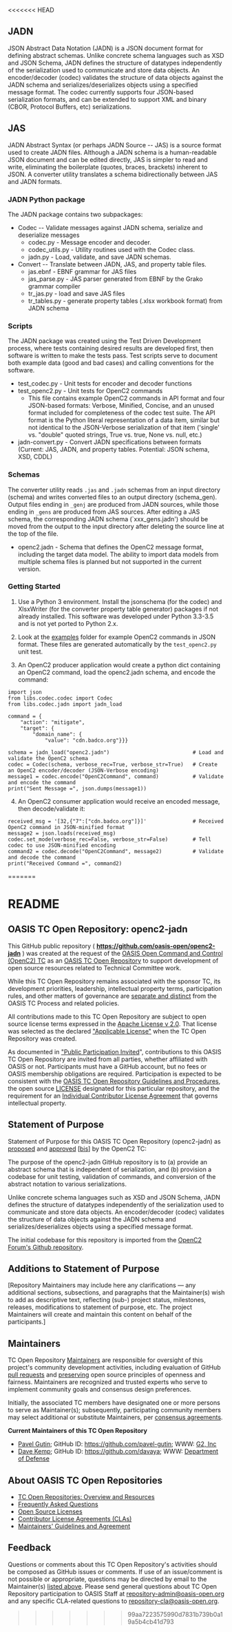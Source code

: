 <<<<<<< HEAD
## JADN
JSON Abstract Data Notation (JADN) is a JSON document format for defining abstract schemas.
Unlike concrete schema languages such as XSD and JSON Schema, JADN defines the structure of datatypes independently
of the serialization used to communicate and store data objects.  An encoder/decoder (codec) validates the structure
of data objects against the JADN schema and serializes/deserializes objects using a specified message format.  The
codec currently supports four JSON-based serialization formats, and can be extended to support XML and binary (CBOR,
Protocol Buffers, etc) serializations.

## JAS
JADN Abstract Syntax (or perhaps JADN Source -- JAS) is a source format used to create JADN files.  Although a JADN
schema is a human-readable JSON document and can be edited directly, JAS is simpler to read and write, eliminating
the boilerplate (quotes, braces, brackets) inherent to JSON.  A converter utility translates a schema bidirectionally
between JAS and JADN formats.

### JADN Python package
The JADN package contains two subpackages:
- Codec -- Validate messages against JADN schema, serialize and deserialize messages
  - codec.py - Message encoder and decoder.
  - codec_utils.py - Utility routines used with the Codec class.
  - jadn.py - Load, validate, and save JADN schemas.
- Convert -- Translate between JADN, JAS, and property table files.
  - jas.ebnf - EBNF grammar for JAS files
  - jas_parse.py - JAS parser generated from EBNF by the Grako grammar compiler
  - tr_jas.py - load and save JAS files
  - tr_tables.py - generate property tables (.xlsx workbook format) from JADN schema

### Scripts
The JADN package was created using the Test Driven Development process, where tests containing desired results
are developed first, then software is written to make the tests pass.  Test scripts serve to document both
example data (good and bad cases) and calling conventions for the software.
- test_codec.py - Unit tests for encoder and decoder functions
- test_openc2.py - Unit tests for OpenC2 commands
   - This file contains example OpenC2 commands in API format and four JSON-based formats:
   Verbose, Minified, Concise, and an unused format included for completeness of the codec test suite.
   The API format is the Python literal representation of a data item, similar but not identical to the
   JSON-Verbose serialization of that item ('single' vs. "double" quoted strings, True vs. true,
   None vs. null, etc.)
- jadn-convert.py - Convert JADN specifications between formats (Current: JAS, JADN, and property
 tables.  Potential: JSON schema, XSD, CDDL)

### Schemas
The converter utility reads `.jas` and `.jadn` schemas from an input directory (schema) and writes
converted files to an output directory (schema_gen).  Output files ending in `_genj` are
produced from JADN sources, while those ending in `_gens` are produced from JAS sources.
After editing a JAS schema, the corresponding JADN schema (`xxx_gens.jadn') should be moved
from the output to the input directory after deleting the source line at the top of the file.
- openc2.jadn - Schema that defines the OpenC2 message format, including the target data model.  The
ability to import data models from multiple schema files is planned but not supported
in the current version.

### Getting Started
1. Use a Python 3 environment.  Install the jsonschema (for the codec) and XlsxWriter
(for the converter property table generator) packages if not already installed.
This software was developed under Python 3.3-3.5 and is not yet ported to Python 2.x.

2. Look at the [examples](examples) folder for example OpenC2 commands in JSON format.
These files are generated automatically by the `test_openc2.py` unit test.

3. An OpenC2 producer application would create a python dict containing an OpenC2 command, load the
openc2.jadn schema, and encode the command:

```
import json
from libs.codec.codec import Codec
from libs.codec.jadn import jadn_load

command = {
    "action": "mitigate",
    "target": {
        "domain_name": {
            "value": "cdn.badco.org"}}}

schema = jadn_load("openc2.jadn")                           # Load and validate the OpenC2 schema
codec = Codec(schema, verbose_rec=True, verbose_str=True)   # Create an OpenC2 encoder/decoder (JSON-Verbose encoding)
message1 = codec.encode("OpenC2Command", command)           # Validate and encode the command
print("Sent Message =", json.dumps(message1))
```
4. An OpenC2 consumer application would receive an encoded message, then decode/validate it:
```
received_msg = '[32,{"7":["cdn.badco.org"]}]'               # Received OpenC2 command in JSON-minified format
message2 = json.loads(received_msg)
codec.set_mode(verbose_rec=False, verbose_str=False)        # Tell codec to use JSON-minified encoding
command2 = codec.decode("OpenC2Command", message2)          # Validate and decode the command
print("Received Command =", command2)
```
=======
<div>
<h1>README</h1>

<div>
<h2><a id="readme-general">OASIS TC Open Repository: openc2-jadn</a></h2>

<p>This GitHub public repository ( <b><a href="https://github.com/oasis-open/openc2-jadn">https://github.com/oasis-open/openc2-jadn</a></b> ) was created at the request of the <a href="https://www.oasis-open.org/committees/openc2/">OASIS Open Command and Control (OpenC2) TC</a> as an <a href="https://www.oasis-open.org/resources/open-repositories/">OASIS TC Open Repository</a> to support development of open source resources related to Technical Committee work.</p>

<p>While this TC Open Repository remains associated with the sponsor TC, its development priorities, leadership, intellectual property terms, participation rules, and other matters of governance are <a href="https://github.com/oasis-open/openc2-jadn/blob/master/CONTRIBUTING.md#governance-distinct-from-oasis-tc-process">separate and distinct</a> from the OASIS TC Process and related policies.</p>

<p>All contributions made to this TC Open Repository are subject to open source license terms expressed in the <a href="https://www.oasis-open.org/sites/www.oasis-open.org/files/Apache-LICENSE-2.0.txt">Apache License v 2.0</a>.  That license was selected as the declared <a href="https://www.oasis-open.org/resources/open-repositories/licenses">"Applicable License"</a> when the TC Open Repository was created.</p>

<p>As documented in <a href="https://github.com/oasis-open/openc2-jadn/blob/master/CONTRIBUTING.md#public-participation-invited">"Public Participation Invited</a>", contributions to this OASIS TC Open Repository are invited from all parties, whether affiliated with OASIS or not.  Participants must have a GitHub account, but no fees or OASIS membership obligations are required.  Participation is expected to be consistent with the <a href="https://www.oasis-open.org/policies-guidelines/open-repositories">OASIS TC Open Repository Guidelines and Procedures</a>, the open source <a href="https://github.com/oasis-open/openc2-jadn/blob/master/LICENSE">LICENSE</a> designated for this particular repository, and the requirement for an <a href="https://www.oasis-open.org/resources/open-repositories/cla/individual-cla">Individual Contributor License Agreement</a> that governs intellectual property.</p>

</div>

<div>
<h2><a id="purposeStatement">Statement of Purpose</a></h2>

<p>Statement of Purpose for this OASIS TC Open Repository (openc2-jadn) as <a href="https://drive.google.com/open?id=0B-FunCZrr-vtNF9yanNjTlQtenc">proposed</a> and <a href="https://www.oasis-open.org/committees/ballot.php?id=3115">approved</a> [<a href="https://issues.oasis-open.org/browse/TCADMIN-2745">bis</a>] by the OpenC2 TC:</p>

<p>The purpose of the openc2-jadn GitHub repository is to (a) provide an abstract schema that is independent of serialization, and (b) provision a codebase for unit testing, validation of commands, and conversion of the abstract notation to various serializations.</p>

<p>Unlike concrete schema languages such as XSD and JSON Schema, JADN defines the structure of datatypes independently of the serialization used to communicate and store data objects. An encoder/decoder (codec) validates the structure of data objects against the JADN schema and serializes/deserializes objects using a specified message format.</p>

<p>The initial codebase for this repository is imported from the <a href="https://github.com/OpenC2-org/jadn">OpenC2 Forum's Github repository</a>.</p>

</div>

<div><h2><a id="purposeClarifications">Additions to Statement of Purpose</a></h2>

<p>[Repository Maintainers may include here any clarifications &mdash; any additional sections, subsections, and paragraphs that the Maintainer(s) wish to add as descriptive text, reflecting (sub-) project status, milestones, releases, modifications to statement of purpose, etc.  The project Maintainers will create and maintain this content on behalf of the participants.]</p>
</div>

<div>
<h2><a id="maintainers">Maintainers</a></h2>

<p>TC Open Repository <a href="https://www.oasis-open.org/resources/open-repositories/maintainers-guide">Maintainers</a> are responsible for oversight of this project's community development activities, including evaluation of GitHub <a href="https://github.com/oasis-open/openc2-jadn/blob/master/CONTRIBUTING.md#fork-and-pull-collaboration-model">pull requests</a> and <a href="https://www.oasis-open.org/policies-guidelines/open-repositories#repositoryManagement">preserving</a> open source principles of openness and fairness. Maintainers are recognized and trusted experts who serve to implement community goals and consensus design preferences.</p>

<p>Initially, the associated TC members have designated one or more persons to serve as Maintainer(s); subsequently, participating community members may select additional or substitute Maintainers, per <a href="https://www.oasis-open.org/resources/open-repositories/maintainers-guide#additionalMaintainers">consensus agreements</a>.</p>

<p><b><a id="currentMaintainers">Current Maintainers of this TC Open Repository</a></b></p>

<ul>
<li><a href="mailto:pavel.gutin@g2-inc.com">Pavel Gutin</a>; GitHub ID: <a href="https://github.com/pavel-gutin">https://github.com/pavel-gutin</a>; WWW: <a href="https://www.g2-inc.com/">G2, Inc</a></li>
<li><a href="mailto:dpkemp@radium.ncsc.mil">Dave Kemp</a>; GitHub ID: <a href="https://github.com/davaya">https://github.com/davaya</a>; WWW: <a href="http://www.nsa.gov/">Department of Defense</a></li>
</ul>

</div>

<div><h2><a id="aboutOpenRepos">About OASIS TC Open Repositories</a></h2>

<p><ul>
<li><a href="https://www.oasis-open.org/resources/open-repositories/">TC Open Repositories: Overview and Resources</a></li>
<li><a href="https://www.oasis-open.org/resources/open-repositories/faq">Frequently Asked Questions</a></li>
<li><a href="https://www.oasis-open.org/resources/open-repositories/licenses">Open Source Licenses</a></li>
<li><a href="https://www.oasis-open.org/resources/open-repositories/cla">Contributor License Agreements (CLAs)</a></li>
<li><a href="https://www.oasis-open.org/resources/open-repositories/maintainers-guide">Maintainers' Guidelines and Agreement</a></li>
</ul></p>

</div>

<div><h2><a id="feedback">Feedback</a></h2>

<p>Questions or comments about this TC Open Repository's activities should be composed as GitHub issues or comments. If use of an issue/comment is not possible or appropriate, questions may be directed by email to the Maintainer(s) <a href="#currentMaintainers">listed above</a>.  Please send general questions about TC Open Repository participation to OASIS Staff at <a href="mailto:repository-admin@oasis-open.org">repository-admin@oasis-open.org</a> and any specific CLA-related questions to <a href="mailto:repository-cla@oasis-open.org">repository-cla@oasis-open.org</a>.</p>

</div></div>

>>>>>>> 99aa7223575990d7831b739b0a19a5b4cb41d793
